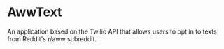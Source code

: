 # AwwText
An application based on the Twilio API that allows users to opt in to texts from Reddit's r/aww subreddit.
